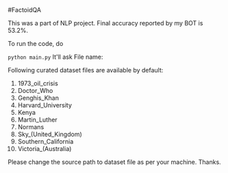 #FactoidQA

This was a part of NLP project. Final accuracy reported by my BOT is 53.2%.

To run the code, do 

`python main.py`
It'll ask File name:

Following curated dataset files are available by default:
1) 1973_oil_crisis
2) Doctor_Who
3) Genghis_Khan
4) Harvard_University
5) Kenya
6) Martin_Luther
7) Normans
8) Sky_(United_Kingdom)
9) Southern_California
10) Victoria_(Australia)

Please change the source path to dataset file as per your machine. Thanks.